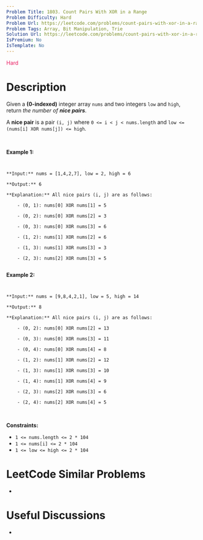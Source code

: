 ```yaml
---
Problem Title: 1803. Count Pairs With XOR in a Range
Problem Difficulty: Hard
Problem Url: https://leetcode.com/problems/count-pairs-with-xor-in-a-range/
Problem Tags: Array, Bit Manipulation, Trie
Solution Url: https://leetcode.com/problems/count-pairs-with-xor-in-a-range/solution/
IsPremium: No
IsTemplate: No
---
```


<span style="color: rgb(233, 30, 99);">Hard</span>

# Description

Given a **(0-indexed)** integer array `nums` and two integers `low` and `high`, return *the number of **nice pairs***.


A **nice pair** is a pair `(i, j)` where `0 <= i < j < nums.length` and `low <= (nums[i] XOR nums[j]) <= high`.


 


**Example 1:**



```

**Input:** nums = [1,4,2,7], low = 2, high = 6
**Output:** 6
**Explanation:** All nice pairs (i, j) are as follows:
    - (0, 1): nums[0] XOR nums[1] = 5 
    - (0, 2): nums[0] XOR nums[2] = 3
    - (0, 3): nums[0] XOR nums[3] = 6
    - (1, 2): nums[1] XOR nums[2] = 6
    - (1, 3): nums[1] XOR nums[3] = 3
    - (2, 3): nums[2] XOR nums[3] = 5

```

**Example 2:**



```

**Input:** nums = [9,8,4,2,1], low = 5, high = 14
**Output:** 8
**Explanation:** All nice pairs (i, j) are as follows:
​​​​​    - (0, 2): nums[0] XOR nums[2] = 13
    - (0, 3): nums[0] XOR nums[3] = 11
    - (0, 4): nums[0] XOR nums[4] = 8
    - (1, 2): nums[1] XOR nums[2] = 12
    - (1, 3): nums[1] XOR nums[3] = 10
    - (1, 4): nums[1] XOR nums[4] = 9
    - (2, 3): nums[2] XOR nums[3] = 6
    - (2, 4): nums[2] XOR nums[4] = 5
```

 


**Constraints:**


* `1 <= nums.length <= 2 * 104`
* `1 <= nums[i] <= 2 * 104`
* `1 <= low <= high <= 2 * 104`


# LeetCode Similar Problems

- []()

# Useful Discussions

- []()
